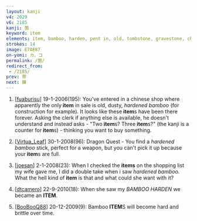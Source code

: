 ```yaml
---
layout: kanji
v4: 2029
v6: 2185
kanji: 箇
keyword: item
elements: item, bamboo, harden, pent in, old, tombstone, gravestone, church, ten, needle, mouth
strokes: 14
image: E7AE87
on-yomi: カ、コ
permalink: /箇/
redirect_from:
 - /2185/
prev: 雰
next: 錬
---
```


1) [<a href="http://kanji.koohii.com/profile/fuaburisu">fuaburisu</a>] 19-1-2006(195): You&#039;ve entered in a chinese shop where apparently the only<strong> item</strong> in sale is old, dusty, <em>hardened bamboo</em> (for construction for example). It looks like these<strong> item</strong>s have been there forever. Asking the clerk if anything else is available, he doesn&#039;t understand and instead asks - &quot;Two<strong> item</strong>s? Three<strong> item</strong>s?&quot; (the kanji is a counter for<strong> item</strong>s) - thinking you want to buy something.

2) [<a href="http://kanji.koohii.com/profile/Virtua_Leaf">Virtua_Leaf</a>] 30-1-2008(96): Dragon Quest - You find a <em>hardened bamboo</em> stick, perfect for a weapon, but you can&#039;t pick it up because your<strong> item</strong>s are full.

3) [<a href="http://kanji.koohii.com/profile/joesan">joesan</a>] 2-1-2008(23): When I checked the <strong>items</strong> on the shopping list my wife gave me, I did a double take when i saw <em>hardened bamboo</em>. What the hell kind of<strong> item</strong> is that and what could she want with it?

4) [<a href="http://kanji.koohii.com/profile/dtcamero">dtcamero</a>] 22-9-2010(18): When she saw my <em>BAMBOO HARDEN</em> we became an <strong>ITEM</strong>.

5) [<a href="http://kanji.koohii.com/profile/BooBooQ88">BooBooQ88</a>] 20-12-2009(9): Bamboo<strong> ITEM</strong>S will become hard and brittle over time.

